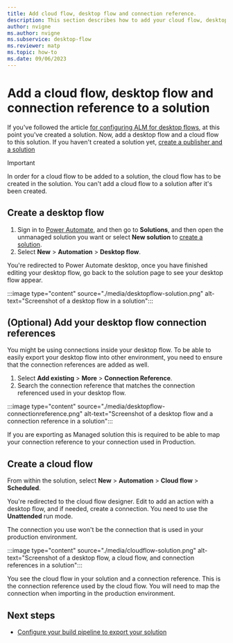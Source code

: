 ```yaml
---
title: Add cloud flow, desktop flow and connection reference.
description: This section describes how to add your cloud flow, desktop flow and connection references to your solution.
author: nvigne
ms.author: nvigne
ms.subservice: desktop-flow
ms.reviewer: matp
ms.topic: how-to
ms.date: 09/06/2023
---
```


# Add a cloud flow, desktop flow and connection reference to a solution

If you've followed the article [for configuring ALM for desktop flows](alm-intro.md), at this point you've created a solution. Now, add a desktop flow and a cloud flow to this solution. If you haven't created a solution yet, [create a publisher and a solution](/power-platform/alm/solution-concepts-alm#solution-lifecycle)

> [!IMPORTANT]
> In order for a cloud flow to be added to a solution, the cloud flow has to be created in the solution. You can't add a cloud flow to a solution after it's been created.

## Create a desktop flow

1. Sign in to [Power Automate](https://make.powerautomate.com), and then go to **Solutions**, and then open the unmanaged solution you want or select **New solution** to [create a solution](/power-apps/maker/data-platform/create-solution).
1. Select **New** > **Automation** > **Desktop flow**.

You're redirected to Power Automate desktop, once you have finished editing your desktop flow, go back to the solution page to see your desktop flow appear.

:::image type="content" source="./media/desktopflow-solution.png" alt-text="Screenshot of a desktop flow in a solution":::

## (Optional) Add your desktop flow connection references
You might be using connections inside your desktop flow. To be able to easily export your desktop flow into other environment, you need to ensure that the connection references are added as well.

1. Select **Add existing** > **More** > **Connection Reference**.
2. Search the connection reference that matches the connection referenced used in your desktop flow.

:::image type="content" source="./media/desktopflow-connectionreference.png" alt-text="Screenshot of a desktop flow and a connection reference in a solution":::

If you are exporting as Managed solution this is required to be able to map your connection reference to your connection used in Production.

## Create a cloud flow

From within the solution, select **New** > **Automation** > **Cloud flow** > **Scheduled**.

You're redirected to the cloud flow designer. Edit to add an action with a desktop flow, and if needed, create a connection. You need to use the **Unattended** run mode.

The connection you use won't be the connection that is used in your production environment.

:::image type="content" source="./media/cloudflow-solution.png" alt-text="Screenshot of a desktop flow, a cloud flow, and connection references in a solution":::

You see the cloud flow in your solution and a connection reference. This is the connection reference used by the cloud flow. You will need to map the connection when importing in the production environment.

## Next steps

- [Configure your build pipeline to export your solution](/power-platform/alm/devops-build-tool-tasks#build-pipeline-export-solution-from-development)
